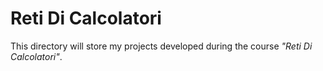 # Reti Di Calcolatori
This directory will store my projects developed during the course *"Reti Di Calcolatori"*.